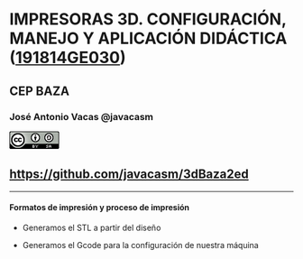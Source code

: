 # IMPRESORAS 3D. CONFIGURACIÓN, MANEJO Y APLICACIÓN DIDÁCTICA ([191814GE030](https://www.juntadeandalucia.es/educacion/seneca/seneca/jsp/gestionactividades/DetActForPub.jsp?X_EDIACTFOR=187950))

## CEP BAZA

### José Antonio Vacas @javacasm

![CCbySA](images/CCbySQ_88x31.png)

## https://github.com/javacasm/3dBaza2ed

* *  *

#### Formatos de impresión y proceso de impresión

* Generamos el STL a partir del diseño

* Generamos el Gcode para la configuración de nuestra máquina

